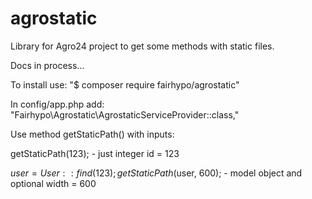 # agrostatic
Library for Agro24 project to get some methods with static files.

Docs in process...

To install use:
"$ composer require fairhypo/agrostatic"

In config/app.php add:
"Fairhypo\Agrostatic\AgrostaticServiceProvider::class,"

Use method getStaticPath() with inputs:

getStaticPath(123); - just integer id = 123

$user = User::find(123);
getStaticPath($user, 600); - model object and optional width = 600